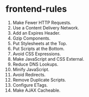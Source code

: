 frontend-rules
==============

 1. Make Fewer HTTP Requests.
 2. Use a Content Delivery Network.
 3. Add an Expires Header.
 4. Gzip Components.
 5. Put Stylesheets at the Top.
 6. Put Scripts at the Bottom.
 7. Avoid CSS Expressions.
 8. Make JavaScript and CSS External.
 9. Reduce DNS Lookups.
 10. Minify JavaScript.
 11. Avoid Redirects.
 12. Remove Duplicate Scripts.
 13. Configure ETags.
 14. Make AJAX Cacheable.
